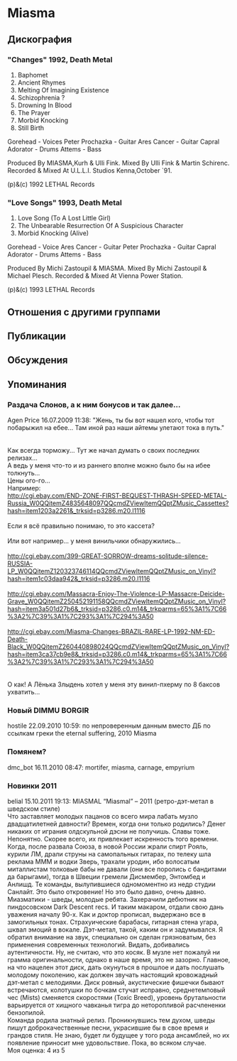 # Miasma



## Дискография

### "Changes" 1992, Death Metal

1. Baphomet
2. Ancient Rhymes
3. Melting Of Imagining Existence
4. Schizophrenia ?
5. Drowning In Blood
6. The Prayer
7. Morbid Knocking
8. Still Birth

 Gorehead - Voices
 Peter Prochazka - Guitar
 Ares Cancer - Guitar
 Capral Adorator - Drums
 Attems - Bass

Produced By MIASMA,Kurh & Ulli Fink.
Mixed By Ulli Fink & Martin Schirenc.
Recorded & Mixed At U.L.L.I. Studios
Kenna,October `91.

(p)&(c) 1992 LETHAL Records

### "Love Songs" 1993, Death Metal

1. Love Song (To A Lost Little Girl)
2. The Unbearable Resurrection Of A Suspicious Character
3. Morbid Knocking (Alive)

 Gorehead  - Voice
 Ares Cancer - Guitar
 Peter Prochazka - Guitar
 Capral Adorator - Drums
 Attems  - Bass

Produced By Michi Zastoupil & MIASMA.
Mixed By Michi Zastoupil & Michael Plesch.
Recorded & Mixed At Vienna Power Station.

(p)&(c) 1993 LETHAL Records


## Отношения с другими группами


## Публикации


## Обсуждения


## Упоминания

### Раздача Слонов, а к ним бонусов и так далее...

Agen Price 16.07.2009 11:38:
"Жень, ты бы вот нашел кого, чтобы тот побарыжил на ебее... Там иной раз наши айтемы улетают тока в путь."<BR><BR><BR>Как всегда торможу... Тут же начал думать о своих последних релизах...<BR>А ведь у меня что-то и из раннего вполне можно было бы на ибее толкнуть...<BR>Цены ого-го...<BR>Например:<BR><A HREF="http://cgi.ebay.com/END-ZONE-FIRST-BEQUEST-THRASH-SPEED-METAL-Russia_W0QQitemZ4835648097QQcmdZViewItemQQptZMusic_Cassettes?hash=item1203a2261&_trksid=p3286.m20.l1116" TARGET="_blank">http://cgi.ebay.com/END-ZONE-FIRST-BEQUEST-THRASH-SPEED-METAL-Russia_W0QQitemZ4835648097QQcmdZViewItemQQptZMusic_Cassettes?hash=item1203a2261&_trksid=p3286.m20.l1116</A><BR><BR>Если я всё правильно понимаю, то это кассета?<BR><BR>Или вот например... у меня винильчики обнаружились...<BR><BR><A HREF="http://cgi.ebay.com/399-GREAT-SORROW-dreams-solitude-silence-RUSSIA-LP_W0QQitemZ120323746114QQcmdZViewItemQQptZMusic_on_Vinyl?hash=item1c03daa942&_trksid=p3286.m20.l1116" TARGET="_blank">http://cgi.ebay.com/399-GREAT-SORROW-dreams-solitude-silence-RUSSIA-LP_W0QQitemZ120323746114QQcmdZViewItemQQptZMusic_on_Vinyl?hash=item1c03daa942&_trksid=p3286.m20.l1116</A><BR><BR><A HREF="http://cgi.ebay.com/Massacra-Enjoy-The-Violence-LP-Massacre-Deicide-Grave_W0QQitemZ250452191158QQcmdZViewItemQQptZMusic_on_Vinyl?hash=item3a501d27b6&_trksid=p3286.c0.m14&_trkparms=65%3A1%7C66%3A2%7C39%3A1%7C293%3A1%7C294%3A50" TARGET="_blank">http://cgi.ebay.com/Massacra-Enjoy-The-Violence-LP-Massacre-Deicide-Grave_W0QQitemZ250452191158QQcmdZViewItemQQptZMusic_on_Vinyl?hash=item3a501d27b6&_trksid=p3286.c0.m14&_trkparms=65%3A1%7C66%3A2%7C39%3A1%7C293%3A1%7C294%3A50</A><BR><BR><A HREF="http://cgi.ebay.com/Miasma-Changes-BRAZIL-RARE-LP-1992-NM-ED-Death-Black_W0QQitemZ260440898024QQcmdZViewItemQQptZMusic_on_Vinyl?hash=item3ca37cb9e8&_trksid=p3286.c0.m14&_trkparms=65%3A1%7C66%3A2%7C39%3A1%7C293%3A1%7C294%3A50" TARGET="_blank">http://cgi.ebay.com/Miasma-Changes-BRAZIL-RARE-LP-1992-NM-ED-Death-Black_W0QQitemZ260440898024QQcmdZViewItemQQptZMusic_on_Vinyl?hash=item3ca37cb9e8&_trksid=p3286.c0.m14&_trkparms=65%3A1%7C66%3A2%7C39%3A1%7C293%3A1%7C294%3A50</A><BR><BR><BR>О как!  А Лёнька Злыдень хотел у меня эту винил-пхерму по 8 баксов ухватить...

### Новый DIMMU BORGIR

hostile 22.09.2010 10:59:
по непроверенным данным вместо ДБ по ссылкам греки the eternal suffering, 2010 Miasma

### Помянем?

dmc_bot 16.11.2010 08:47:
mortifer, miasma, carnage, empyrium

### Новинки 2011

belial 15.10.2011 19:13:
MIASMAL “Miasmal” – 2011 (ретро-дэт-метал в шведском стиле)<BR>Что заставляет молодых пацанов со всего мира лабать музло двадцатилетней давности? Времен, когда они только родились? Денег никаких от играния олдскульной дэсни не получишь. Славы тоже. Непонятно. Скорее всего, их привлекает искренность того времени. Когда, после развала Союза, в новой России жрали спирт Рояль, курили ЛМ, драли струны на самопальных гитарах, по телеку шла реклама МММ и водки Зверь, трахали уродин, ибо волосатым миталлистам толковые бабы не давали (они все поролись с бандитами да барыгами), тогда в Швеции гремели Дисмембер, Энтомбед и Анлишд. Те команды, вылупившиеся одномоментно из недр студии Санлайт. Это было откровение! Но это было давно, очень давно.  <BR>Миазматики - шведы, молодые ребята. Захерачили дебютник на пиндосовском Dark Descent recs. И таким макаром, отдали свою дань уважения началу 90-х. Как и доктор прописал, выдержано все в замогильных тонах. Страхуические барабасы, гитарная стена угара, шквал эмоций в вокале. Дэт-метал, такой, каким он и задумывался. Я обратил внимание на звук, специально он сделан грязноватым, без применения современных технологий. Видать, добивались аутентичности. Ну, не считаю, что это косяк. В музле нет пожалуй ни грамма оригинальности, однако в наше время, это не зазорно. Главное, на что нацелен этот диск, дать окунуться в прошлое и дать послушать молодому поколению, как должен звучать настоящий кровожадный дэт-метал с мелодиями. Диск ровный, акустические фишечки бывают встречаются, колотушки по бочкам стучат исправно, среднетемповый чес (Mists) сменяется скоростями (Toxic Breed), уровень брутальности варьируется от хищного чавканья тигра до неторопливой расчлененки бензопилой. <BR>Команда родила знатный релиз. Проникнувшись тем духом, шведы пишут доброкачественные песни, украсившие бы в свое время и грандов стиля. Не знаю, будет ли будущее у того рода ансамблей, но их появление приносит мне удовольствие. Пока, во всяком случае. <BR>Моя оценка: 4 из 5<BR>

